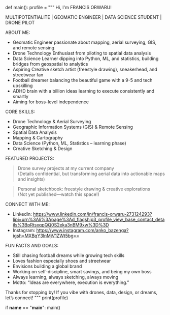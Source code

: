 def main():
    profile = """
Hi, I'm FRANCIS ORWARU!

MULTIPOTENTIALITE | GEOMATIC ENGINEER | DATA SCIENCE STUDENT | DRONE PILOT


ABOUT ME:

- Geomatic Engineer passionate about mapping, aerial surveying, GIS, and remote sensing  
- Drone Technology Enthusiast from piloting to spatial data analysis  
- Data Science Learner dipping into Python, ML, and statistics, building bridges from geospatial to analytics  
- Aspiring Creative sketch artist (freestyle drawing), sneakerhead, and streetwear fan  
- Football dreamer balancing the beautiful game with a 9-5 and tech upskilling  
- ADHD brain with a billion ideas learning to execute consistently and smartly  
- Aiming for boss-level independence


CORE SKILLS:

- Drone Technology & Aerial Surveying
- Geographic Information Systems (GIS) & Remote Sensing
- Spatial Data Analysis
- Mapping & Cartography
- Data Science (Python, ML, Statistics – learning phase)
- Creative Sketching & Design


FEATURED PROJECTS:

> Drone survey projects at my current company  
> (Details confidential, but transforming aerial data into actionable maps and insights)

> Personal sketchbook: freestyle drawing & creative explorations  
> (Not yet published—watch this space!)


CONNECT WITH ME:

- LinkedIn: https://www.linkedin.com/in/francis-orwaru-273124293?lipi=urn%3Ali%3Apage%3Ad_flagship3_profile_view_base_contact_details%3BpRtsxqpQQ0S2eka3nBM9xw%3D%3D
- Instagram: https://www.instagram.com/anko_bazenga?igsh=MXBqY3lnMjV1ZWt5bg==


FUN FACTS AND GOALS:

- Still chasing football dreams while growing tech skills  
- Loves fashion especially shoes and streetwear  
- Envisions building a global brand  
- Working on self-discipline, smart savings, and being my own boss  
- Always learning, always sketching, always moving  
- Motto: “Ideas are everywhere, execution is everything.”


Thanks for stopping by! If you vibe with drones, data, design, or dreams, let’s connect!
    """
    print(profile)

if __name__ == "__main__":
    main()

<!--
**Caesarf14/Caesarf14** is a ✨ _special_ ✨ repository because its `README.md` (this file) appears on your GitHub profile.

Here are some ideas to get you started:

- 🔭 I’m currently working on ...
- 🌱 I’m currently learning ...
- 👯 I’m looking to collaborate on ...
- 🤔 I’m looking for help with ...
- 💬 Ask me about ...
- 📫 How to reach me: ...
- 😄 Pronouns: ...
- ⚡ Fun fact: ...
-->
